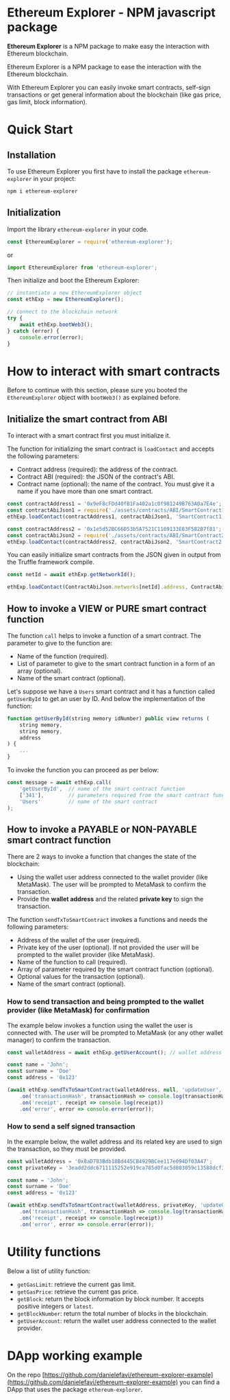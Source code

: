 # Ethereum Explorer - NPM javascript package
**Ethereum Explorer** is a NPM package to make easy the interaction with Ethereum blockchain.

Ethereum Explorer is a NPM package to ease the interaction with the Ethereum blockchain.

With Ethereum Explorer you can easily invoke smart contracts, self-sign transactions or get general information about the blockchain (like gas price, gas limit, block information).

# Quick Start

## Installation

To use Ethereum Explorer you first have to install the package `ethereum-explorer` in your project:

```sh
npm i ethereum-explorer
```

## Initialization

Import the library `ethereum-explorer` in your code.

```js
const EthereumExplorer = require('ethereum-explorer');
```

or

```js
import EthereumExplorer from 'ethereum-explorer';
```

Then initialize and boot the Ethereum Explorer:

```js
// instantiate a new EthereumExplorer object
const ethExp = new EthereumExplorer();

// connect to the blockchain network
try {
    await ethExp.bootWeb3();
} catch (error) {
    console.error(error);
}
```

# How to interact with smart contracts

Before to continue with this section, please sure you booted the `EthereumExplorer` object with `bootWeb3()` as explained before.

## Initialize the smart contract from ABI

To interact with a smart contract first you must initialize it.  

The function for initializing the smart contract is `loadContact` and accepts the following parameters:

- Contract address (required): the address of the contract.
- Contract ABI (required): the JSON of the contract's ABI.
- Contract name (optional): the name of the contract. You must give it a name if you have more than one smart contract.

```js
const contractAddress1 = '0x9eF8cFDd40fB1Fa402a1c0f981249B763A0a7E4e';
const contractAbiJson1 = require('./assets/contracts/ABI/SmartContract1.json');
ethExp.loadContact(contractAddress1, contractAbiJson1, 'SmartContract1');

const contractAddress2 = '0x1e5d52BC66D53b5A7521C1169133E83F582B7f81';
const contractAbiJson2 = require('./assets/contracts/ABI/SmartContract2.json');
ethExp.loadContact(contractAddress2, contractAbiJson2, 'SmartContract2');
```

You can easily initialize smart contracts from the JSON given in output from the Truffle framework compile.

```js
const netId = await ethExp.getNetworkId();

ethExp.loadContact(ContractAbiJson.networks[netId].address, ContractAbiJson.abi);
```

## How to invoke a **VIEW** or **PURE** smart contract function

The function `call` helps to invoke a function of a smart contract. The parameter to give to the function are:

- Name of the function (required).
- List of parameter to give to the smart contract function in a form of an array (optional).
- Name of the smart contract (optional).

Let's suppose we have a `Users` smart contract and it has a function called `getUserById` to get an user by ID. And below the implementation of the function:

```js
function getUserById(string memory idNumber) public view returns (
    string memory,
    string memory,
    address
) {
    ...
}
```

To invoke the function you can proceed as per below:

```js
const message = await ethExp.call(
    'getUserById',  // name of the smart contract function
    ['341'],        // parameters required from the smart contract function
    'Users'         // name of the smart contract
);
```

## How to invoke a **PAYABLE** or **NON-PAYABLE** smart contract function

There are 2 ways to invoke a function that changes the state of the blockchain:

- Using the wallet user address connected to the wallet provider (like MetaMask). The user will be prompted to MetaMask to confirm the transaction.
- Provide the **wallet address** and the related **private key** to sign the transaction.

The function `sendTxToSmartContract` invokes a functions and needs the following parameters:

- Address of the wallet of the user (required).
- Private key of the user (optional). If not provided the user will be prompted to the wallet provider (like MetaMask).
- Name of the function to call (required).
- Array of parameter required by the smart contract function (optional).
- Optional values for the transaction (optional).
- Name of the smart contract (optional).

### How to send transaction and being prompted to the wallet provider (like MetaMask) for confirmation

The example below invokes a function using the wallet the user is connected with. The user will be prompted to MetaMask (or any other wallet manager) to confirm the transaction.

```js
const walletAddress = await ethExp.getUserAccount(); // wallet address of the user that is sending the transaction

const name = 'John';
const surname = 'Doe'
const address = '0x123'

(await ethExp.sendTxToSmartContract(walletAddress, null, 'updateUser', [name, surname, address], {}, 'Users'))
    .on('transactionHash', transactionHash => console.log(transactionHash))
    .on('receipt', receipt => console.log(receipt))
    .on('error', error => console.error(error));
```

### How to send a self signed transaction

In the example below, the wallet address and its related key are used to sign the transaction, so they must be provided.

```js
const walletAddress = '0x8aD783Bdb18Bd445CB4929BCee117e094Df03A47';
const privateKey = '3eadd2ddc6711115252e919ca785d0fac5d803059c13588dcf36dca5c5a18f2a';

const name = 'John';
const surname = 'Doe'
const address = '0x123'

(await ethExp.sendTxToSmartContract(walletAddress, privateKey, 'updateUser', [name, surname, address], {}, 'Users'))
    .on('transactionHash', transactionHash => console.log(transactionHash))
    .on('receipt', receipt => console.log(receipt))
    .on('error', error => console.error(error));
```

# Utility functions

Below a list of utility function:

- `getGasLimit`: retrieve the current gas limit.
- `getGasPrice`: retrieve the current gas price.
- `getBlock`: return the block information by block number. It accepts positive integers or `latest`.
- `getBlockNumber`: return the total number of blocks in the blockchain. 
- `getUserAccount`: return the wallet user address connected to the wallet provider.

# DApp working example

On the repo [https://github.com/danielefavi/ethereum-explorer-example](https://github.com/danielefavi/ethereum-explorer-example) you can find a DApp that uses the package `ethereum-explorer`.